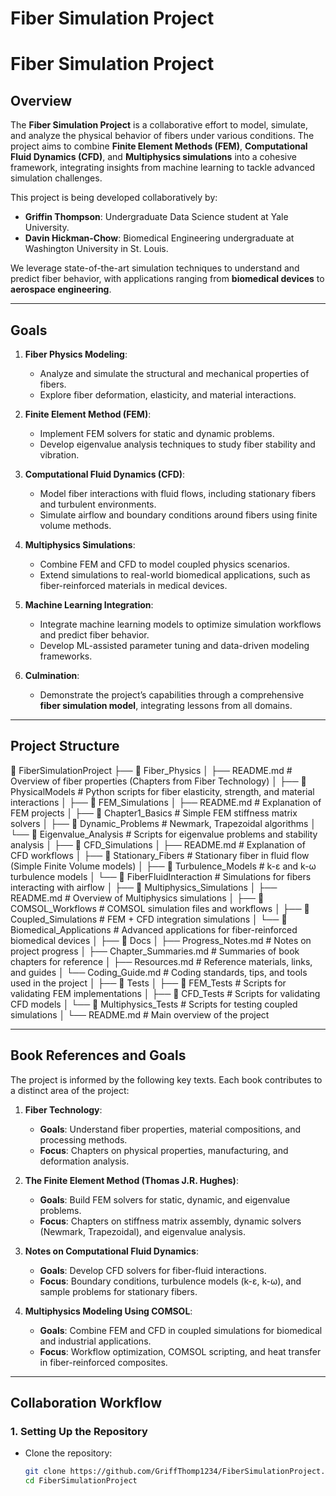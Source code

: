 ﻿# Fiber Simulation Project
# Fiber Simulation Project

## Overview

The **Fiber Simulation Project** is a collaborative effort to model, simulate, and analyze the physical behavior of fibers under various conditions. The project aims to combine **Finite Element Methods (FEM)**, **Computational Fluid Dynamics (CFD)**, and **Multiphysics simulations** into a cohesive framework, integrating insights from machine learning to tackle advanced simulation challenges. 

This project is being developed collaboratively by:
- **Griffin Thompson**: Undergraduate Data Science student at Yale University.
- **Davin Hickman-Chow**: Biomedical Engineering undergraduate at Washington University in St. Louis.

We leverage state-of-the-art simulation techniques to understand and predict fiber behavior, with applications ranging from **biomedical devices** to **aerospace engineering**.

---

## Goals

1. **Fiber Physics Modeling**:
   - Analyze and simulate the structural and mechanical properties of fibers.
   - Explore fiber deformation, elasticity, and material interactions.

2. **Finite Element Method (FEM)**:
   - Implement FEM solvers for static and dynamic problems.
   - Develop eigenvalue analysis techniques to study fiber stability and vibration.

3. **Computational Fluid Dynamics (CFD)**:
   - Model fiber interactions with fluid flows, including stationary fibers and turbulent environments.
   - Simulate airflow and boundary conditions around fibers using finite volume methods.

4. **Multiphysics Simulations**:
   - Combine FEM and CFD to model coupled physics scenarios.
   - Extend simulations to real-world biomedical applications, such as fiber-reinforced materials in medical devices.

5. **Machine Learning Integration**:
   - Integrate machine learning models to optimize simulation workflows and predict fiber behavior.
   - Develop ML-assisted parameter tuning and data-driven modeling frameworks.

6. **Culmination**:
   - Demonstrate the project’s capabilities through a comprehensive **fiber simulation model**, integrating lessons from all domains.

---

## Project Structure
📂 FiberSimulationProject
├── 📂 Fiber_Physics
│   ├── README.md                 # Overview of fiber properties (Chapters from Fiber Technology)
│   ├── 📂 PhysicalModels          # Python scripts for fiber elasticity, strength, and material interactions
│
├── 📂 FEM_Simulations
│   ├── README.md                 # Explanation of FEM projects
│   ├── 📂 Chapter1_Basics         # Simple FEM stiffness matrix solvers
│   ├── 📂 Dynamic_Problems        # Newmark, Trapezoidal algorithms
│   └── 📂 Eigenvalue_Analysis     # Scripts for eigenvalue problems and stability analysis
│
├── 📂 CFD_Simulations
│   ├── README.md                 # Explanation of CFD workflows
│   ├── 📂 Stationary_Fibers       # Stationary fiber in fluid flow (Simple Finite Volume models)
│   ├── 📂 Turbulence_Models       # k-ε and k-ω turbulence models
│   └── 📂 FiberFluidInteraction   # Simulations for fibers interacting with airflow
│
├── 📂 Multiphysics_Simulations
│   ├── README.md                 # Overview of Multiphysics simulations
│   ├── 📂 COMSOL_Workflows        # COMSOL simulation files and workflows
│   ├── 📂 Coupled_Simulations     # FEM + CFD integration simulations
│   └── 📂 Biomedical_Applications # Advanced applications for fiber-reinforced biomedical devices
│
├── 📂 Docs
│   ├── Progress_Notes.md         # Notes on project progress
│   ├── Chapter_Summaries.md      # Summaries of book chapters for reference
│   ├── Resources.md              # Reference materials, links, and guides
│   └── Coding_Guide.md           # Coding standards, tips, and tools used in the project
│
├── 📂 Tests
│   ├── 📂 FEM_Tests              # Scripts for validating FEM implementations
│   ├── 📂 CFD_Tests              # Scripts for validating CFD models
│   └── 📂 Multiphysics_Tests     # Scripts for testing coupled simulations
│
└── README.md                     # Main overview of the project


---

## Book References and Goals

The project is informed by the following key texts. Each book contributes to a distinct area of the project:

1. **Fiber Technology**:
   - **Goals**: Understand fiber properties, material compositions, and processing methods.
   - **Focus**: Chapters on physical properties, manufacturing, and deformation analysis.

2. **The Finite Element Method (Thomas J.R. Hughes)**:
   - **Goals**: Build FEM solvers for static, dynamic, and eigenvalue problems.
   - **Focus**: Chapters on stiffness matrix assembly, dynamic solvers (Newmark, Trapezoidal), and eigenvalue analysis.

3. **Notes on Computational Fluid Dynamics**:
   - **Goals**: Develop CFD solvers for fiber-fluid interactions.
   - **Focus**: Boundary conditions, turbulence models (k-ε, k-ω), and sample problems for stationary fibers.

4. **Multiphysics Modeling Using COMSOL**:
   - **Goals**: Combine FEM and CFD in coupled simulations for biomedical and industrial applications.
   - **Focus**: Workflow optimization, COMSOL scripting, and heat transfer in fiber-reinforced composites.

---

## Collaboration Workflow

### 1. **Setting Up the Repository**
- Clone the repository:
  ```bash
  git clone https://github.com/GriffThomp1234/FiberSimulationProject.git
  cd FiberSimulationProject

